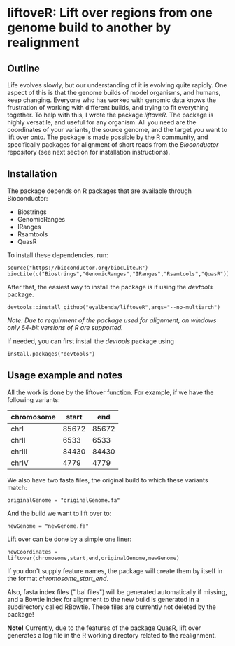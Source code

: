# liftoveR:  Lift over regions from one genome build to another by realignment

## Outline

  Life evolves slowly, but our understanding of it is evolving quite rapidly. One aspect of this is that the genome builds of model organisms, and humans, keep changing. Everyone who has worked with genomic data knows the frustration of working with different builds, and trying to fit everything together. To help with this, I wrote the package *liftoveR*. The package is highly versatile, and useful for any organism. All you need are the coordinates of your variants, the source genome, and the target you want to lift over onto. The package is made possible by the R community, and specifically packages for alignment of short reads from the *Bioconductor* repository (see next section for installation instructions).

## Installation

The package depends on R packages that are available through Bioconductor:

* Biostrings
* GenomicRanges
* IRanges
* Rsamtools
* QuasR

To install these dependencies, run:

```{r}
source("https://bioconductor.org/biocLite.R")
biocLite(c("Biostrings","GenomicRanges","IRanges","Rsamtools","QuasR"))
```


After that, the easiest way to install the package is if using the *devtools* package.

```{r}
devtools::install_github("eyalbenda/liftoveR",args="--no-multiarch")
```
*Note: Due to requirment of the package used for alignment, on windows only 64-bit versions of R are supported.*


If needed, you can first install the *devtools* package using

```{r}
install.packages("devtools")
```

## Usage example and notes

All the work is done by the liftover function.
For example, if we have the following variants:

| chromosome    | start |  end |
| ------------- | ------| -----|
| chrI          | 85672 | 85672|
| chrII         | 6533  |6533 |
| chrIII        | 84430 |84430 |
| chrIV         | 4779  |4779  |

  We also have two fasta files, the original build to which these variants match:

  ```{r}
originalGenome = "originalGenome.fa"
```

And the build we want to lift over to:


  ```{r}
newGenome = "newGenome.fa"
```

Lift over can be done by a simple one liner:
  ```{r}
newCoordinates = liftover(chromosome,start,end,originalGenome,newGenome)
```
If you don't supply feature names, the package will create them by itself in the format *chromosome_start_end*.

Also, fasta index files (".bai files") will be generated automatically if missing,  and a Bowtie index for alignment to the new build is generated in a subdirectory called RBowtie. These files are currently not deleted by the package!

**Note!** Currently, due to the features of the package QuasR, lift over generates a log file in the R working directory related to the realignment.
